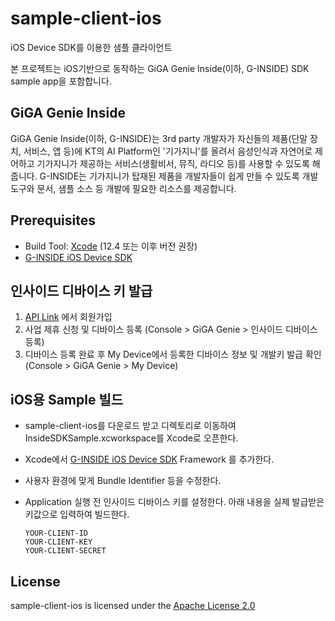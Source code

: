 # sample-client-ios
iOS Device SDK를 이용한 샘플 클라이언트

본 프로젝트는 iOS기반으로 동작하는 GiGA Genie Inside(이하, G-INSIDE) SDK sample app을 포함합니다. 

## GiGA Genie Inside
GiGA Genie Inside(이하, G-INSIDE)는 3rd party 개발자가 자신들의 제품(단말 장치, 서비스, 앱 등)에 KT의 AI Platform인 
'기가지니'를 올려서 음성인식과 자연어로 제어하고 기가지니가 제공하는 서비스(생활비서, 뮤직, 라디오 등)를 사용할 수 있도록 해줍니다.
G-INSIDE는 기가지니가 탑재된 제품을 개발자들이 쉽게 만들 수 있도록 개발 도구와 문서, 샘플 소스 등 개발에 필요한 리소스를 제공합니다.

## Prerequisites
* Build Tool: [Xcode](http://developer.apple.com/download/more) (12.4 또는 이후 버전 권장)
* [G-INSIDE iOS Device SDK](https://github.com/gigagenie/ginside-sdk/tree/master/g-sdk-ios)

## 인사이드 디바이스 키 발급
  1. [API Link](https://apilink.kt.co.kr) 에서 회원가입 
  2. 사업 제휴 신청 및 디바이스 등록 (Console > GiGA Genie > 인사이드 디바이스 등록)
  3. 디바이스 등록 완료 후 My Device에서 등록한 디바이스 정보 및 개발키 발급 확인 (Console > GiGA Genie > My Device)

## iOS용 Sample 빌드
- sample-client-ios를 다운로드 받고 디렉토리로 이동하여 InsideSDKSample.xcworkspace를 Xcode로 오픈한다.
    
- Xcode에서 [G-INSIDE iOS Device SDK](https://github.com/gigagenie/ginside-sdk/tree/master/g-sdk-ios) Framework 를 추가한다.
    
- 사용자 환경에 맞게 Bundle Identifier 등을 수정한다.
    
- Application 실행 전 인사이드 디바이스 키를 설정한다. 아래 내용을 실제 발급받은 키값으로 입력하여 빌드한다.
    
    ```
    YOUR-CLIENT-ID
    YOUR-CLIENT-KEY
    YOUR-CLIENT-SECRET
    ```

## License

sample-client-ios is licensed under the [Apache License 2.0](http://www.apache.org/licenses/LICENSE-2.0)